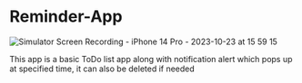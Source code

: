 # Reminder-App
![Simulator Screen Recording - iPhone 14 Pro - 2023-10-23 at 15 59 15](https://github.com/zorua14/Reminder-App/assets/94368303/ad4d78c8-b4b1-4dd5-b8e0-7148366b3ffb)


This app is a basic ToDo list app along with notification alert which pops up at specified time, it can also be deleted if needed
